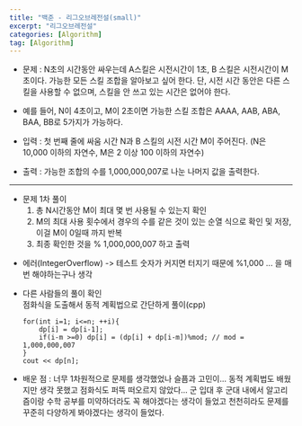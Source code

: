 ```yaml
---
title: "백준 - 리그오브레전설(small)"
excerpt: "리그오브레전설"
categories: [Algorithm]
tag: [Algorithm]
---
```


+ 문제 : N초의 시간동안 싸우는데 A스킬은 시전시간이 1초, B 스킬은 시전시간이 M초이다. 가능한 모든 스킬 조합을 알아보고 싶어 한다. 단, 시전 시간 동안은 다른 스킬을 사용할 수 없으며, 스킬을 안 쓰고 있는 시간은 없어야 한다.

+ 예를 들어, N이 4초이고, M이 2초이면 가능한 스킬 조합은 AAAA, AAB, ABA, BAA, BB로 5가지가 가능하다.

+ 입력 : 첫 번째 줄에 싸움 시간 N과 B 스킬의 시전 시간 M이 주어진다. (N은 10,000 이하의 자연수, M은 2 이상 100 이하의 자연수)
+ 출력 : 가능한 조합의 수를 1,000,000,007로 나눈 나머지 값을 출력한다.
---
+ 문제 1차 풀이
  1. 총 N시간동안 M이 최대 몇 번 사용될 수 있는지 확인
  2. M의 최대 사용 횟수에서 경우의 수를 같은 것이 있는 순열 식으로 확인 및 저장, 이걸 M이 0일때 까지 반복 
  3. 최종 확인한 것을 % 1,000,000,007 하고 출력
- 에러(IntegerOverflow) -> 테스트 숫자가 커지면 터지기 때문에 %1,000 ... 을 매번 해야하는구나 생각

+ 다른 사람들의 풀이 확인<br>
  점화식을 도출해서 동적 계획법으로 간단하게 풀이(cpp)
	```
	for(int i=1; i<=n; ++i){
		dp[i] = dp[i-1];
		if(i-m >=0) dp[i] = (dp[i] + dp[i-m])%mod; // mod = 1,000,000,007
	}
	cout << dp[n];
	```
+ 배운 점 : 너무 1차원적으로 문제를 생각했었나 슬픔과 고민이... 동적 계획법도 배웠지만 생각 못했고 점화식도 퍼뜩 떠오르지 않았다... 군 입대 후 군대 내에서 알고리즘이랑 수학 공부를 미약하더라도 꼭 해야겠다는 생각이 들었고 천천히라도 문제를 꾸준히 다양하게 봐야겠다는 생각이 들었다.